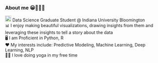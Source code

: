 ### About me 😀👩🏻‍💼

<img src="https://upload.wikimedia.org/wikipedia/commons/4/47/Indiana_Hoosiers_logo.svg" height=20 width=20>  Data Science Graduate Student @ Indiana University Bloomington <br>
📊 I enjoy making beautiful visualizations, drawing insights from them and leveraging these insights to tell a story about the data <br>
🖥 I am Proficient in Python, R <br>
❤️ My interests include: Predictive Modeling, Machine Learning, Deep Learning, NLP <br>
🧘🏻 I love doing yoga in my free time

